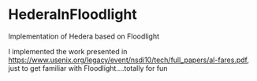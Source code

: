 HederaInFloodlight
==================

Implementation of Hedera based on Floodlight

I implemented the work presented in https://www.usenix.org/legacy/event/nsdi10/tech/full_papers/al-fares.pdf, just to get familiar with Floodlight....totally for fun

